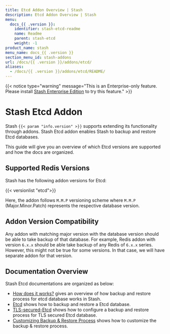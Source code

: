 ```yaml
---
title: Etcd Addon Overview | Stash
description: Etcd Addon Overview | Stash
menu:
  docs_{{ .version }}:
    identifier: stash-etcd-readme
    name: Readme
    parent: stash-etcd
    weight: -1
product_name: stash
menu_name: docs_{{ .version }}
section_menu_id: stash-addons
url: /docs/{{ .version }}/addons/etcd/
aliases:
  - /docs/{{ .version }}/addons/etcd/README/
---
```


{{< notice type="warning" message="This is an Enterprise-only feature. Please install [Stash Enterprise Edition](/docs/setup/install/enterprise.md) to try this feature." >}}

# Stash Etcd Addon

Stash `{{< param "info.version" >}}` supports extending its functionality through addons. Stash Etcd addon enables Stash to backup and restore Etcd databases.

This guide will give you an overview of which Etcd versions are supported and how the docs are organized.

## Supported Redis Versions

Stash has the following addon versions for Etcd:

{{< versionlist "etcd">}}

Here, the addon follows `M.M.P` versioning scheme where `M.M.P` (Major.Minor.Patch) represents the respective database version.

## Addon Version Compatibility

Any addon with matching major version with the database version should be able to take backup of that database. For example, Redis addon with version `6.x.x` should be able take backup of any Redis of `6.x.x` series. However, this might not be true for some versions. In that case, we will have separate addon for that version.

## Documentation Overview

Stash Etcd documentations are organized as below:

- [How does it works?](/docs/addons/etcd/overview/index.md) gives an overview of how backup and restore process for etcd database works in Stash.
- [Etcd](/docs/addons/etcd/etcd/index.md) shows how to backup and restore a Etcd database.
- [TLS-secured-Etcd](/docs/addons/etcd/tls-secured-etcd/index.md) shows how to configure a backup and restore process for TLS secured Etcd database.
- [Customizing Backup & Restore Process](/docs/addons/etcd/customization/index.md) shows how to customize the backup & restore process.
